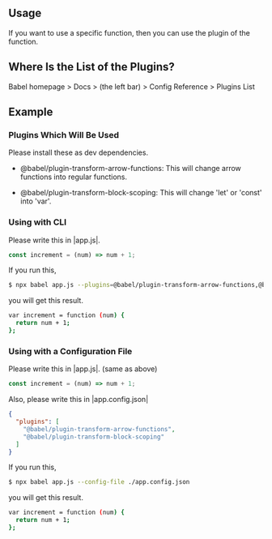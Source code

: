 ## Usage

If you want to use a specific function, then you can use the plugin of the function.

## Where Is the List of the Plugins?

Babel homepage > Docs > (the left bar) > Config Reference > Plugins List

## Example

### Plugins Which Will Be Used

Please install these as dev dependencies.

- @babel/plugin-transform-arrow-functions: This will change arrow functions into regular functions.

- @babel/plugin-transform-block-scoping: This will change 'let' or 'const' into 'var'.

### Using with CLI

Please write this in |app.js|.

```js
const increment = (num) => num + 1;
```

If you run this,

```sh
$ npx babel app.js --plugins=@babel/plugin-transform-arrow-functions,@babel/plugin-transform-block-scoping
```

you will get this result.

```sh
var increment = function (num) {
  return num + 1;
};
```

### Using with a Configuration File

Please write this in |app.js|. (same as above)

```js
const increment = (num) => num + 1;
```

Also, please write this in |app.config.json|

```json
{
  "plugins": [
    "@babel/plugin-transform-arrow-functions",
    "@babel/plugin-transform-block-scoping"
  ]
}
```

If you run this,

```sh
$ npx babel app.js --config-file ./app.config.json
```

you will get this result.

```sh
var increment = function (num) {
  return num + 1;
};
```

